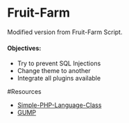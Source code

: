 # Fruit-Farm
Modified version from Fruit-Farm Script.

#### Objectives:
<ul>
    <li>Try to prevent SQL Injections</li>
    <li>Change theme to another</li>
    <li>Integrate all plugins available</li>
</ul>

#Resources
<ul>
    <li><a href="https://github.com/Elvinas/Simple-PHP-Language-Class">Simple-PHP-Language-Class</a></li>
    <li><a href="https://github.com/Wixel/GUMP">GUMP</a></li>
</ul>